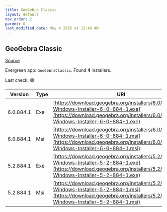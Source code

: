 ```yaml
---
title: GeoGebra Classic
layout: default
nav_order: 2
parent: G
last_modified_date: May 4 2025 at 12:46 AM
---
```


## GeoGebra Classic

[Source](https://www.geogebra.org)

Evergreen app: `GeoGebraClassic`. Found **4** installers.

Last check: 🟢

| Version   | Type | URI                                                                                                                                                                            |
| --------- | ---- | ------------------------------------------------------------------------------------------------------------------------------------------------------------------------------ |
| 6.0.884.1 | Exe  | [https://download.geogebra.org/installers/6.0/GeoGebra-Windows-Installer-6-0-884-1.exe](https://download.geogebra.org/installers/6.0/GeoGebra-Windows-Installer-6-0-884-1.exe) |
| 6.0.884.1 | Msi  | [https://download.geogebra.org/installers/6.0/GeoGebra-Windows-Installer-6-0-884-1.msi](https://download.geogebra.org/installers/6.0/GeoGebra-Windows-Installer-6-0-884-1.msi) |
| 5.2.884.1 | Exe  | [https://download.geogebra.org/installers/5.2/GeoGebra-Windows-Installer-5-2-884-1.exe](https://download.geogebra.org/installers/5.2/GeoGebra-Windows-Installer-5-2-884-1.exe) |
| 5.2.884.1 | Msi  | [https://download.geogebra.org/installers/5.2/GeoGebra-Windows-Installer-5-2-884-1.msi](https://download.geogebra.org/installers/5.2/GeoGebra-Windows-Installer-5-2-884-1.msi) |
